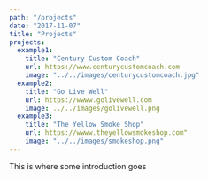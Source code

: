 ```yaml
---
path: "/projects"
date: "2017-11-07"
title: "Projects"
projects:
  example1:
    title: "Century Custom Coach"
    url: https://www.centurycustomcoach.com
    image: "../../images/centurycustomcoach.jpg"
  example2:
    title: "Go Live Well"
    url: https://wwww.golivewell.com
    image: ../../images/golivewell.png
  example3:
    title: "The Yellow Smoke Shop"
    url: https://wwww.theyellowsmokeshop.com"
    image: "../../images/smokeshop.png"
---
```


This is where some introduction goes
